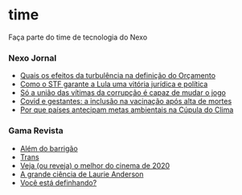 # time
Faça parte do time de tecnologia do Nexo

### Nexo Jornal

<!-- NEXO_LIST:START -->
- [Quais os efeitos da turbulência na definição do Orçamento](https://www.nexojornal.com.br/expresso/2021/04/23/Quais-os-efeitos-da-turbul%C3%AAncia-na-defini%C3%A7%C3%A3o-do-Or%C3%A7amento)
- [Como o STF garante a Lula uma vitória jurídica e política](https://www.nexojornal.com.br/expresso/2021/04/22/Como-o-STF-garante-a-Lula-uma-vit%C3%B3ria-jur%C3%ADdica-e-pol%C3%ADtica)
- [Só a união das vítimas da corrupção é capaz de mudar o jogo](https://www.nexojornal.com.br/colunistas/2021/S%C3%B3-a-uni%C3%A3o-das-v%C3%ADtimas-da-corrup%C3%A7%C3%A3o-%C3%A9-capaz-de-mudar-o-jogo)
- [Covid e gestantes: a inclusão na vacinação após alta de mortes](https://www.nexojornal.com.br/expresso/2021/04/22/Covid-e-gestantes-a-inclus%C3%A3o-na-vacina%C3%A7%C3%A3o-ap%C3%B3s-alta-de-mortes)
- [Por que países antecipam metas ambientais na Cúpula do Clima](https://www.nexojornal.com.br/expresso/2021/04/22/Por-que-pa%C3%ADses-antecipam-metas-ambientais-na-C%C3%BApula-do-Clima)
<!-- NEXO_LIST:END -->

### Gama Revista

<!-- GAMA_LIST:START -->
- [Além do barrigão](https://gamarevista.uol.com.br/estilo-de-vida/saude/alem-do-barrigao/)
- [Trans](https://gamarevista.uol.com.br/cultura/trecho-de-livro/trans/)
- [Veja (ou reveja) o melhor do cinema de 2020](https://gamarevista.uol.com.br/achamos-que-vale/assistir/veja-ou-reveja-o-melhor-do-cinema-de-2020/)
- [A grande ciência de Laurie Anderson](https://gamarevista.uol.com.br/achamos-que-vale/ouvir/a-grande-ciencia-de-laurie-anderson/)
- [Você está definhando?](https://gamarevista.uol.com.br/achamos-que-vale/ler/voce-esta-definhando/)
<!-- GAMA_LIST:END -->

